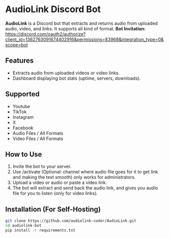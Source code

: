 # AudioLink Discord Bot

**AudioLink** is a Discord bot that extracts and returns audio from uploaded audio, video, and links. It supports all kind of format.
**Bot Invitation:** https://discord.com/oauth2/authorize?client_id=1362763091674402916&permissions=83968&integration_type=0&scope=bot

## Features

- Extracts audio from uploaded videos or video links.
- Dashboard displaying bot stats (uptime, servers, downloads).

## Supported

- Youtube
- TikTok
- Instagram
- X
- Facebook
- Audio Files / All Formats
- Video Files / All Formats

## How to Use

1. Invite the bot to your server.
2. Use /activate (Optional: channel where audio file goes for it to get link and making the text smooth) only works for administrators.
3. Upload a video or audio or paste a video link.
4. The bot will extract and send back the audio link, and gives you audio file for you to listen (only for video links).

## Installation (For Self-Hosting)

```bash
git clone https://github.com/audiolink-coder/AudioLink.git
cd audiolink-bot
pip install -r requirements.txt
